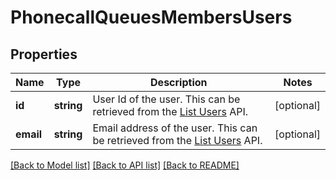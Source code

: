 # PhonecallQueuesMembersUsers

## Properties
Name | Type | Description | Notes
------------ | ------------- | ------------- | -------------
**id** | **string** | User Id of the user. This can be retrieved from the [List Users](https://marketplace.zoom.us/docs/api-reference/zoom-api/users/users) API. | [optional] 
**email** | **string** | Email address of the user. This can be retrieved from the [List Users](https://marketplace.zoom.us/docs/api-reference/zoom-api/users/users) API. | [optional] 

[[Back to Model list]](../README.md#documentation-for-models) [[Back to API list]](../README.md#documentation-for-api-endpoints) [[Back to README]](../README.md)


